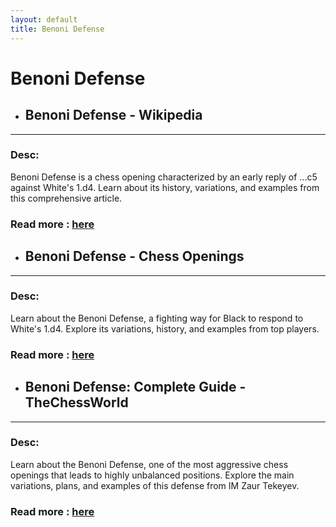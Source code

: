 ```yaml
---
layout: default
title: Benoni Defense
---
```

# Benoni Defense
- ## **Benoni Defense - Wikipedia** 

---
### Desc: 
 Benoni Defense is a chess opening characterized by an early reply of ...c5 against White's 1.d4. Learn about its history, variations, and examples from this comprehensive article. 
### Read more : [here](https://en.wikipedia.org/wiki/Benoni_Defense) 
- ## **Benoni Defense - Chess Openings** 

---
### Desc: 
 Learn about the Benoni Defense, a fighting way for Black to respond to White's 1.d4. Explore its variations, history, and examples from top players. 
### Read more : [here](https://www.chess.com/openings/Benoni-Defense) 
- ## **Benoni Defense: Complete Guide - TheChessWorld** 

---
### Desc: 
 Learn about the Benoni Defense, one of the most aggressive chess openings that leads to highly unbalanced positions. Explore the main variations, plans, and examples of this defense from IM Zaur Tekeyev. 
### Read more : [here](https://thechessworld.com/articles/openings/the-benoni-defense-complete-guide/) 


